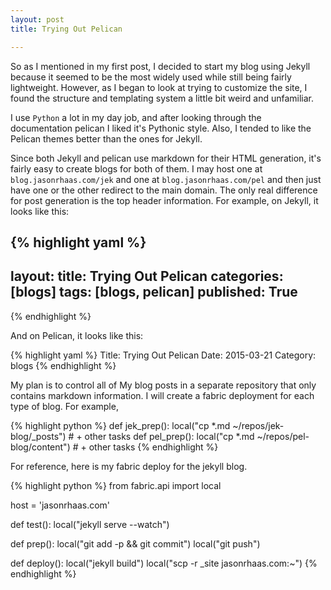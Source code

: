 ```yaml
---
layout: post
title: Trying Out Pelican

---
```


So as I mentioned in my first post, I decided to start my blog using Jekyll because it seemed to be the most widely used while still being fairly lightweight. However, as I began to look at trying to customize the site, I found the structure and templating system a little bit weird and unfamiliar.

I use `Python` a lot in my day job, and after looking through the documentation pelican I liked it's Pythonic style. Also, I tended to like the Pelican themes better than the ones for Jekyll.

Since both Jekyll and pelican use markdown for their HTML generation, it's fairly easy to create blogs for both of them. I may host one at `blog.jasonrhaas.com/jek` and one at `blog.jasonrhaas.com/pel` and then just have one or the other redirect to the main domain. The only real difference for post generation is the top header information. For example, on Jekyll, it looks like this:

{% highlight yaml %}
---
layout: 
title: Trying Out Pelican
categories: [blogs]
tags: [blogs, pelican]
published: True
---
{% endhighlight %}

And on Pelican, it looks like this:

{% highlight yaml %}
Title: Trying Out Pelican
Date: 2015-03-21
Category: blogs
{% endhighlight %}

My plan is to control all of My blog posts in a separate repository that only contains markdown information. I will create a fabric deployment for each type of blog. For example,

{% highlight python %}
def jek_prep():
	local("cp *.md ~/repos/jek-blog/_posts")
	# + other tasks
def pel_prep():
	local("cp *.md ~/repos/pel-blog/content")
	# + other tasks
{% endhighlight %}

For reference, here is my fabric deploy for the jekyll blog.

{% highlight python %}
from fabric.api import local

host = 'jasonrhaas.com'

def test():
	local("jekyll serve --watch")

def prep():
    local("git add -p && git commit")
    local("git push")

def deploy():
	local("jekyll build")
	local("scp -r _site jasonrhaas.com:~")
{% endhighlight %}